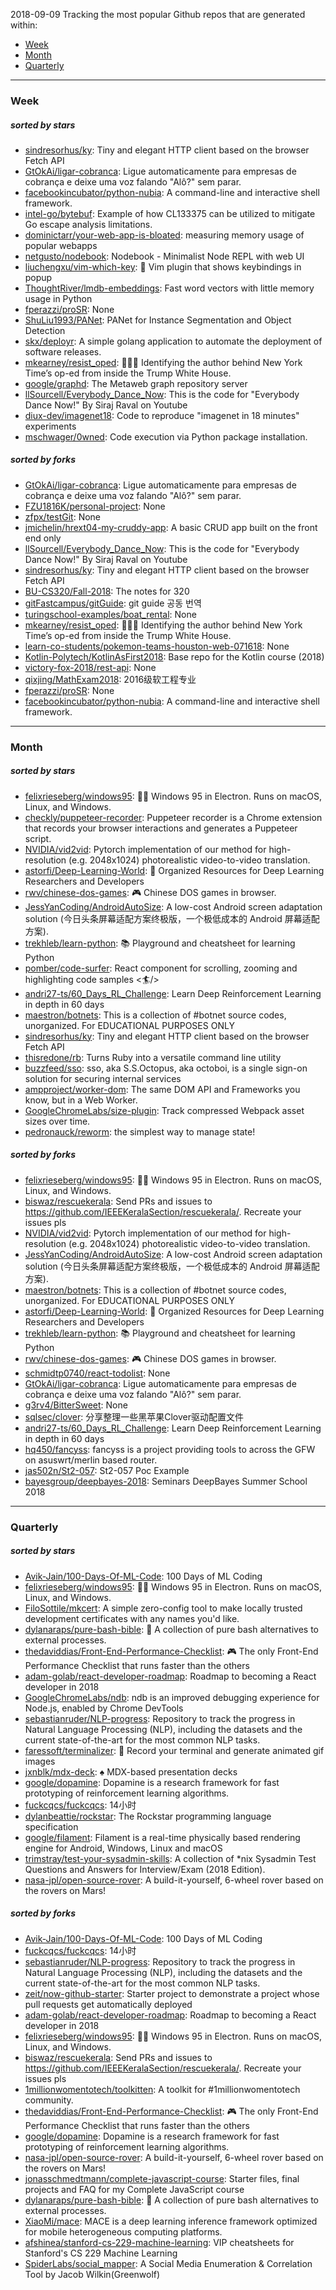 2018-09-09
Tracking the most popular Github repos that are generated within: 
* [Week](https://github.com/polebug/github_trending_spider/blob/master/2018-09-09.md#week)
* [Month](https://github.com/polebug/github_trending_spider/blob/master/2018-09-09.md#month)
* [Quarterly](https://github.com/polebug/github_trending_spider/blob/master/2018-09-09.md#quarterly)
--- 
### Week 
##### sorted by stars 
* [sindresorhus/ky](https://github.com/sindresorhus/ky): Tiny and elegant HTTP client based on the browser Fetch API
* [GtOkAi/ligar-cobranca](https://github.com/GtOkAi/ligar-cobranca): Ligue automaticamente para empresas de cobrança e deixe uma voz falando "Alô?" sem parar.
* [facebookincubator/python-nubia](https://github.com/facebookincubator/python-nubia): A command-line and interactive shell framework.
* [intel-go/bytebuf](https://github.com/intel-go/bytebuf): Example of how CL133375 can be utilized to mitigate Go escape analysis limitations.
* [dominictarr/your-web-app-is-bloated](https://github.com/dominictarr/your-web-app-is-bloated): measuring memory usage of popular webapps
* [netgusto/nodebook](https://github.com/netgusto/nodebook): Nodebook - Minimalist Node REPL with web UI
* [liuchengxu/vim-which-key](https://github.com/liuchengxu/vim-which-key): :tulip: Vim plugin that shows keybindings in popup
* [ThoughtRiver/lmdb-embeddings](https://github.com/ThoughtRiver/lmdb-embeddings): Fast word vectors with little memory usage in Python
* [fperazzi/proSR](https://github.com/fperazzi/proSR): None
* [ShuLiu1993/PANet](https://github.com/ShuLiu1993/PANet): PANet for Instance Segmentation and Object Detection
* [skx/deployr](https://github.com/skx/deployr): A simple golang application to automate the deployment of software releases.
* [mkearney/resist_oped](https://github.com/mkearney/resist_oped): 🕵🏽‍♀️ Identifying the author behind New York Time’s op-ed from inside the Trump White House.
* [google/graphd](https://github.com/google/graphd): The Metaweb graph repository server
* [llSourcell/Everybody_Dance_Now](https://github.com/llSourcell/Everybody_Dance_Now): This is the code for "Everybody Dance Now!" By Siraj Raval on Youtube
* [diux-dev/imagenet18](https://github.com/diux-dev/imagenet18): Code to reproduce "imagenet in 18 minutes" experiments
* [mschwager/0wned](https://github.com/mschwager/0wned): Code execution via Python package installation.
##### sorted by forks 
* [GtOkAi/ligar-cobranca](https://github.com/GtOkAi/ligar-cobranca): Ligue automaticamente para empresas de cobrança e deixe uma voz falando "Alô?" sem parar.
* [FZU1816K/personal-project](https://github.com/FZU1816K/personal-project): None
* [zfpx/testGit](https://github.com/zfpx/testGit): None
* [jmichelin/hrext04-my-cruddy-app](https://github.com/jmichelin/hrext04-my-cruddy-app): A basic CRUD app built on the front end only
* [llSourcell/Everybody_Dance_Now](https://github.com/llSourcell/Everybody_Dance_Now): This is the code for "Everybody Dance Now!" By Siraj Raval on Youtube
* [sindresorhus/ky](https://github.com/sindresorhus/ky): Tiny and elegant HTTP client based on the browser Fetch API
* [BU-CS320/Fall-2018](https://github.com/BU-CS320/Fall-2018): The notes for 320
* [gitFastcampus/gitGuide](https://github.com/gitFastcampus/gitGuide): git guide 공동 번역
* [turingschool-examples/boat_rental](https://github.com/turingschool-examples/boat_rental): None
* [mkearney/resist_oped](https://github.com/mkearney/resist_oped): 🕵🏽‍♀️ Identifying the author behind New York Time’s op-ed from inside the Trump White House.
* [learn-co-students/pokemon-teams-houston-web-071618](https://github.com/learn-co-students/pokemon-teams-houston-web-071618): None
* [Kotlin-Polytech/KotlinAsFirst2018](https://github.com/Kotlin-Polytech/KotlinAsFirst2018): Base repo for the Kotlin course (2018)
* [victory-fox-2018/rest-api](https://github.com/victory-fox-2018/rest-api): None
* [qixjing/MathExam2018](https://github.com/qixjing/MathExam2018): 2016级软工程专业
* [fperazzi/proSR](https://github.com/fperazzi/proSR): None
* [facebookincubator/python-nubia](https://github.com/facebookincubator/python-nubia): A command-line and interactive shell framework.
--- 
### Month 
##### sorted by stars 
* [felixrieseberg/windows95](https://github.com/felixrieseberg/windows95): 💩🚀 Windows 95 in Electron. Runs on macOS, Linux, and Windows.
* [checkly/puppeteer-recorder](https://github.com/checkly/puppeteer-recorder): Puppeteer recorder is a Chrome extension that records your browser interactions and generates a  Puppeteer script.
* [NVIDIA/vid2vid](https://github.com/NVIDIA/vid2vid): Pytorch implementation of our method for high-resolution (e.g. 2048x1024) photorealistic video-to-video translation.
* [astorfi/Deep-Learning-World](https://github.com/astorfi/Deep-Learning-World): :satellite: Organized Resources for Deep Learning Researchers and Developers
* [rwv/chinese-dos-games](https://github.com/rwv/chinese-dos-games): 🎮 Chinese DOS games in browser.
* [JessYanCoding/AndroidAutoSize](https://github.com/JessYanCoding/AndroidAutoSize): A low-cost Android screen adaptation solution (今日头条屏幕适配方案终极版，一个极低成本的 Android 屏幕适配方案).
* [trekhleb/learn-python](https://github.com/trekhleb/learn-python): 📚 Playground and cheatsheet for learning Python
* [pomber/code-surfer](https://github.com/pomber/code-surfer): React component for scrolling, zooming and highlighting code samples <🏄/>
* [andri27-ts/60_Days_RL_Challenge](https://github.com/andri27-ts/60_Days_RL_Challenge): Learn Deep Reinforcement Learning in depth in 60 days
* [maestron/botnets](https://github.com/maestron/botnets): This is a collection of #botnet source codes, unorganized. For EDUCATIONAL PURPOSES ONLY
* [sindresorhus/ky](https://github.com/sindresorhus/ky): Tiny and elegant HTTP client based on the browser Fetch API
* [thisredone/rb](https://github.com/thisredone/rb): Turns Ruby into a versatile command line utility
* [buzzfeed/sso](https://github.com/buzzfeed/sso): sso, aka S.S.Octopus, aka octoboi, is a single sign-on solution for securing internal services
* [ampproject/worker-dom](https://github.com/ampproject/worker-dom): The same DOM API and Frameworks you know, but in a Web Worker.
* [GoogleChromeLabs/size-plugin](https://github.com/GoogleChromeLabs/size-plugin): Track compressed Webpack asset sizes over time.
* [pedronauck/reworm](https://github.com/pedronauck/reworm): the simplest way to manage state!
##### sorted by forks 
* [felixrieseberg/windows95](https://github.com/felixrieseberg/windows95): 💩🚀 Windows 95 in Electron. Runs on macOS, Linux, and Windows.
* [biswaz/rescuekerala](https://github.com/biswaz/rescuekerala): Send PRs and issues to https://github.com/IEEEKeralaSection/rescuekerala/. Recreate your issues pls
* [NVIDIA/vid2vid](https://github.com/NVIDIA/vid2vid): Pytorch implementation of our method for high-resolution (e.g. 2048x1024) photorealistic video-to-video translation.
* [JessYanCoding/AndroidAutoSize](https://github.com/JessYanCoding/AndroidAutoSize): A low-cost Android screen adaptation solution (今日头条屏幕适配方案终极版，一个极低成本的 Android 屏幕适配方案).
* [maestron/botnets](https://github.com/maestron/botnets): This is a collection of #botnet source codes, unorganized. For EDUCATIONAL PURPOSES ONLY
* [astorfi/Deep-Learning-World](https://github.com/astorfi/Deep-Learning-World): :satellite: Organized Resources for Deep Learning Researchers and Developers
* [trekhleb/learn-python](https://github.com/trekhleb/learn-python): 📚 Playground and cheatsheet for learning Python
* [rwv/chinese-dos-games](https://github.com/rwv/chinese-dos-games): 🎮 Chinese DOS games in browser.
* [schmidtp0740/react-todolist](https://github.com/schmidtp0740/react-todolist): None
* [GtOkAi/ligar-cobranca](https://github.com/GtOkAi/ligar-cobranca): Ligue automaticamente para empresas de cobrança e deixe uma voz falando "Alô?" sem parar.
* [g3rv4/BitterSweet](https://github.com/g3rv4/BitterSweet): None
* [sqlsec/clover](https://github.com/sqlsec/clover): 分享整理一些黑苹果Clover驱动配置文件
* [andri27-ts/60_Days_RL_Challenge](https://github.com/andri27-ts/60_Days_RL_Challenge): Learn Deep Reinforcement Learning in depth in 60 days
* [hq450/fancyss](https://github.com/hq450/fancyss): fancyss is a project providing tools to across the GFW on asuswrt/merlin based router.
* [jas502n/St2-057](https://github.com/jas502n/St2-057): St2-057 Poc Example
* [bayesgroup/deepbayes-2018](https://github.com/bayesgroup/deepbayes-2018): Seminars DeepBayes Summer School 2018
--- 
### Quarterly 
##### sorted by stars 
* [Avik-Jain/100-Days-Of-ML-Code](https://github.com/Avik-Jain/100-Days-Of-ML-Code): 100 Days of ML Coding
* [felixrieseberg/windows95](https://github.com/felixrieseberg/windows95): 💩🚀 Windows 95 in Electron. Runs on macOS, Linux, and Windows.
* [FiloSottile/mkcert](https://github.com/FiloSottile/mkcert): A simple zero-config tool to make locally trusted development certificates with any names you'd like.
* [dylanaraps/pure-bash-bible](https://github.com/dylanaraps/pure-bash-bible): 📖 A collection of pure bash alternatives to external processes.
* [thedaviddias/Front-End-Performance-Checklist](https://github.com/thedaviddias/Front-End-Performance-Checklist): 🎮 The only Front-End Performance Checklist that runs faster than the others
* [adam-golab/react-developer-roadmap](https://github.com/adam-golab/react-developer-roadmap): Roadmap to becoming a React developer in 2018
* [GoogleChromeLabs/ndb](https://github.com/GoogleChromeLabs/ndb): ndb is an improved debugging experience for Node.js, enabled by Chrome DevTools
* [sebastianruder/NLP-progress](https://github.com/sebastianruder/NLP-progress): Repository to track the progress in Natural Language Processing (NLP), including the datasets and the current state-of-the-art for the most common NLP tasks.
* [faressoft/terminalizer](https://github.com/faressoft/terminalizer): 🦄 Record your terminal and generate animated gif images
* [jxnblk/mdx-deck](https://github.com/jxnblk/mdx-deck): :spades: MDX-based presentation decks
* [google/dopamine](https://github.com/google/dopamine): Dopamine is a research framework for fast prototyping of reinforcement learning algorithms. 
* [fuckcqcs/fuckcqcs](https://github.com/fuckcqcs/fuckcqcs): 14小时
* [dylanbeattie/rockstar](https://github.com/dylanbeattie/rockstar): The Rockstar programming language specification
* [google/filament](https://github.com/google/filament): Filament is a real-time physically based rendering engine for Android, Windows, Linux and macOS
* [trimstray/test-your-sysadmin-skills](https://github.com/trimstray/test-your-sysadmin-skills): A collection of *nix Sysadmin Test Questions and Answers for Interview/Exam (2018 Edition).
* [nasa-jpl/open-source-rover](https://github.com/nasa-jpl/open-source-rover): A build-it-yourself, 6-wheel rover based on the rovers on Mars!
##### sorted by forks 
* [Avik-Jain/100-Days-Of-ML-Code](https://github.com/Avik-Jain/100-Days-Of-ML-Code): 100 Days of ML Coding
* [fuckcqcs/fuckcqcs](https://github.com/fuckcqcs/fuckcqcs): 14小时
* [sebastianruder/NLP-progress](https://github.com/sebastianruder/NLP-progress): Repository to track the progress in Natural Language Processing (NLP), including the datasets and the current state-of-the-art for the most common NLP tasks.
* [zeit/now-github-starter](https://github.com/zeit/now-github-starter): Starter project to demonstrate a project whose pull requests get automatically deployed
* [adam-golab/react-developer-roadmap](https://github.com/adam-golab/react-developer-roadmap): Roadmap to becoming a React developer in 2018
* [felixrieseberg/windows95](https://github.com/felixrieseberg/windows95): 💩🚀 Windows 95 in Electron. Runs on macOS, Linux, and Windows.
* [biswaz/rescuekerala](https://github.com/biswaz/rescuekerala): Send PRs and issues to https://github.com/IEEEKeralaSection/rescuekerala/. Recreate your issues pls
* [1millionwomentotech/toolkitten](https://github.com/1millionwomentotech/toolkitten): A toolkit for #1millionwomentotech community.
* [thedaviddias/Front-End-Performance-Checklist](https://github.com/thedaviddias/Front-End-Performance-Checklist): 🎮 The only Front-End Performance Checklist that runs faster than the others
* [google/dopamine](https://github.com/google/dopamine): Dopamine is a research framework for fast prototyping of reinforcement learning algorithms. 
* [nasa-jpl/open-source-rover](https://github.com/nasa-jpl/open-source-rover): A build-it-yourself, 6-wheel rover based on the rovers on Mars!
* [jonasschmedtmann/complete-javascript-course](https://github.com/jonasschmedtmann/complete-javascript-course): Starter files, final projects and FAQ for my Complete JavaScript course
* [dylanaraps/pure-bash-bible](https://github.com/dylanaraps/pure-bash-bible): 📖 A collection of pure bash alternatives to external processes.
* [XiaoMi/mace](https://github.com/XiaoMi/mace): MACE is a deep learning inference framework optimized for mobile heterogeneous computing platforms.
* [afshinea/stanford-cs-229-machine-learning](https://github.com/afshinea/stanford-cs-229-machine-learning): VIP cheatsheets for Stanford's CS 229 Machine Learning
* [SpiderLabs/social_mapper](https://github.com/SpiderLabs/social_mapper): A Social Media Enumeration & Correlation Tool by Jacob Wilkin(Greenwolf)
